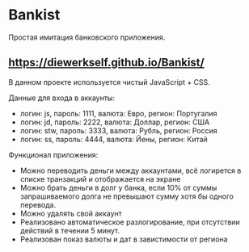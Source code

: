 # Bankist
Простая имитация банковского приложения.

## https://diewerkself.github.io/Bankist/

В данном проекте используется чистый JavaScript + CSS.

Данные для входа в аккаунты:
- логин: js, пароль: 1111, валюта: Евро, регион: Португалия
- логин: jd, пароль: 2222, валюта: Доллар, регион: США
- логин: stw, пароль: 3333, валюта: Рубль, регион: Россия
- логин: ss, пароль: 4444, валюта: Йены, регион: Китай

Функционал приложения:
- Можно переводить деньги между аккаунтами, всё логирется в списке транзакций и отображается на экране
- Можно брать деньги в долг у банка, если 10% от суммы запрашиваемого долга не превышают сумму хотя бы одного перевода.
- Можно удалять свой аккаунт
- Реализовано автоматическое разлогирование, при отсутствии действий в течении 5 минут.
- Реализован показ валюты и дат в завистимости от региона
